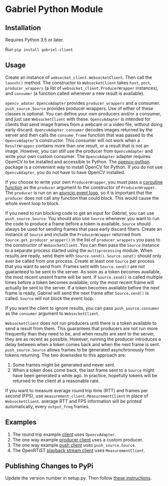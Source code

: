 # Gabriel Python Module

## Installation

Requires Python 3.5 or later.

Run `pip install gabriel-client`

## Usage

Create an instance of `websocket_client.WebsocketClient`. Then call
the `launch()` method. The constructor to `WebsocketClient` takes `host`,
`port`, `producer_wrappers` (a list of
`websocket_client.ProducerWrapper` instances), and `consumer` (a
function called whenever a new result is available).

`opencv_adater.OpencvAdapter` provides `producer_wrappers` and a consumer.
`push_source.Source` provides producer wrappers.
Use of either of these classes is optional. You can define your own producers
and/or a consumer, and just use `WebsocketClient` with these. `OpencvAdapter` is
intended for clients that send image frames from a webcam or a video file,
without doing early discard. `OpencvAdapter.consumer` decodes images returned
by the server and then calls the `consume_frame` function that was passed to the
`OpencvAdapter`'s constructor. This consumer will not work when a
`ResultWrapper` contains more than one result, or a result that is not an
image. However, you can still use the producer from `OpencvAdapter` and write
your own custom consumer. The `OpencvAdapter` adapter requires OpenCV to be
installed and accessible to Python. The
[opencv-python](https://pypi.org/project/opencv-python) package is a convenient
way to install OpenCV for Python. If you do not use `OpencvAdapter`, you do not
have to have OpenCV installed.

If you choose to write your own `ProducerWrapper`, you must pass a
[coroutine function](https://docs.python.org/3/glossary.html#term-coroutine-function)
as the `producer` argument to the constructor of `ProducerWrapper`. The
`producer` is run on an
[asyncio event loop](https://docs.python.org/3/library/asyncio-eventloop.html#event-loop),
so it is important that the `producer` does not call any function that could
block. This would cause the whole event loop to block.

If you need to run blocking code to get an input for Gabriel, you can use
`push_source.Source`. You should also use `Source` whenever you want to run the
code to produce a frame before a token is available. `Source` should always be
used for sending frames that pass early discard filters. Create an instance of
`Source` and include the `ProducerWrapper` returned from
`Source.get_producer_wrapper()` in the list of `producer_wrappers`
you pass to the constructor of `WebsocketClient`. You can then pass the `Source`
instance to a separate process started using the `multiprocessing` module. When
results are ready, send them with `Source.send()`. `Source.send()` should only
ever be called from one process. Create at least one `Source` per process that
you want to send from. Frames sent with `Source.send()` are not guaranteed to be
sent to the server. As soon as a token becomes available, the most recent unsent
frame will be sent. If `Source.send()` is called multiple times before a token
becomes available, only the most recent frame will actually be sent to the
server. If a token becomes available before the next frame is ready, Gabriel
will send the next frame after `Source.send()` is called. `Source` will not
block the event loop.

If you want the client to ignore results, you can pass
`push_source.consumer` as the `consumer` argument to `WebsocketClient`.

`WebsocketClient` does not run producers until there is a token available to
send a result from them. This guarantees that producers are not run more
frequently than they need to be, and when results are sent to the server, they
are as recent as possible. However, running the producer introduces a delay
between when a token comes back and when the next frame is sent.
`push_source.Source` allows frames to be generated asynchronously from tokens
returning. The two downsides to this approach are:
1. Some frames might be generated and never sent.
2. When a token does come back, the last frame sent to a `Source` might have
   been generated a while ago. In practice, hopefully tokens will be returned to
   the client at a reasonable rate.

If you want to measure average round trip time (RTT) and frames per second
(FPS), use `measurement_client.MeasurementClient` in place of `WebsocketClient`.
average RTT and FPS information will be printed automatically, every
`output_freq` frames.

## Examples

1. The round trip example
   [client](https://github.com/cmusatyalab/gabriel/blob/2840808c3d90e4980969b2744877e739723c84bb/examples/round_trip/client.py#L41)
   uses `OpencvAdapter`.
2. The one way example
   [producer client](https://github.com/cmusatyalab/gabriel/blob/2840808c3d90e4980969b2744877e739723c84bb/examples/one_way/producer_client.py#L44)
   uses a custom producer.
3. The one way example
   [push client](https://github.com/cmusatyalab/gabriel/blob/2840808c3d90e4980969b2744877e739723c84bb/examples/one_way/push_client.py#L34)
   uses `push_source.Source`.
4. The OpenRTiST
   [playback stream client](https://github.com/cmusatyalab/openrtist/blob/019a58999fbdd7494b09b141e2c688e2fda32fb0/python-client/playback_stream.py#L35)
   uses `MeasurementClient`.

## Publishing Changes to PyPi

Update the version number in setup.py. Then follow [these instructions](https://packaging.python.org/tutorials/packaging-projects/#generating-distribution-archives).
